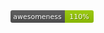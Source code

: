 

<?xml version="1.0" encoding="UTF-8"?>
<svg xmlns="http://www.w3.org/2000/svg" width="133" height="20">
    <linearGradient id="b" x2="0" y2="100%">
        <stop offset="0" stop-color="#bbb" stop-opacity=".1"/>
        <stop offset="1" stop-opacity=".1"/>
    </linearGradient>
    <mask id="a">
        <rect width="133" height="20" rx="3" fill="#fff"/>
    </mask>
    <g mask="url(#a)">
        <path fill="#555" d="M0 0h87v20H0z"/>
        <path fill="#97CA00" d="M87 0h46v20H87z"/>
        <path fill="url(#b)" d="M0 0h133v20H0z"/>
    </g>
    <g fill="#fff" text-anchor="middle" font-family="DejaVu Sans,Verdana,Geneva,sans-serif" font-size="11">
        <text x="44" y="15" fill="#010101" fill-opacity=".3">awesomeness</text>
        <text x="43" y="14">awesomeness</text>
    </g>
    <g fill="#fff" text-anchor="middle" font-family="DejaVu Sans,Verdana,Geneva,sans-serif" font-size="11">
        <text x="111" y="15" fill="#010101" fill-opacity=".3">110%</text>
        <text x="110" y="14">110%</text>
    </g>
</svg>
